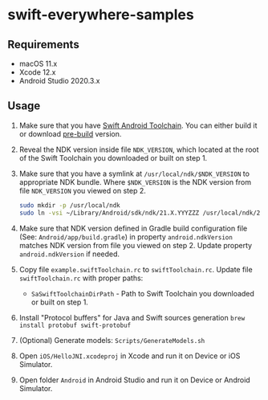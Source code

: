 # swift-everywhere-samples

## Requirements

- macOS 11.x
- Xcode 12.x
- Android Studio 2020.3.x

## Usage

1. Make sure that you have [Swift Android Toolchain](https://github.com/vgorloff/swift-everywhere-toolchain). You can either build it or download [pre-build](https://github.com/vgorloff/swift-everywhere-toolchain/releases) version.

2. Reveal the NDK version inside file `NDK_VERSION`, which located at the root of the Swift Toolchain you downloaded or built on step 1.

3. Make sure that you have a symlink at `/usr/local/ndk/$NDK_VERSION` to appropriate NDK bundle. Where `$NDK_VERSION` is the NDK version from file `NDK_VERSION` you viewed on step 2.

   ```sh
   sudo mkdir -p /usr/local/ndk
   sudo ln -vsi ~/Library/Android/sdk/ndk/21.X.YYYZZZ /usr/local/ndk/21.X.YYYZZZ
   ```

4. Make sure that NDK version defined in Gradle build configuration file (See: `Android/app/build.gradle`) in property `android.ndkVersion` matches NDK version from file you viewed on step 2. Update property `android.ndkVersion` if needed.

5. Copy file `example.swiftToolchain.rc` to `swiftToolchain.rc`. Update file `swiftToolchain.rc` with proper paths:

   - `SaSwiftToolchainDirPath` - Path to Swift Toolchain you downloaded or built on step 1.

6. Install "Protocol buffers" for Java and Swift sources generation `brew install protobuf swift-protobuf`

7. (Optional) Generate models: `Scripts/GenerateModels.sh`

8. Open `iOS/HelloJNI.xcodeproj` in Xcode and run it on Device or iOS Simulator.

9. Open folder `Android` in Android Studio and run it on Device or Android Simulator.
